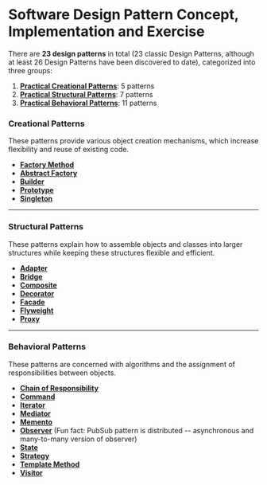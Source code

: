 # Software Design Pattern Concept, Implementation and Exercise

There are **23 design patterns** in total (23 classic Design Patterns, although at least 26 Design Patterns have been discovered to date), categorized into three groups:

1. **[Practical Creational Patterns](https://github.com/VArtzy/pattern-software-design/tree/main/creational)**: 5 patterns  
2. **[Practical Structural Patterns](https://github.com/VArtzy/pattern-software-design/tree/main/structural)**: 7 patterns  
3. **[Practical Behavioral Patterns](https://github.com/VArtzy/pattern-software-design/tree/main/behavioral)**: 11 patterns

### **Creational Patterns**  
These patterns provide various object creation mechanisms, which increase flexibility and reuse of existing code.  
- **[Factory Method](https://github.com/VArtzy/pattern-software-design/tree/main/factory)**  
- **[Abstract Factory](https://github.com/VArtzy/pattern-software-design/tree/main/abstract-factory)**  
- **[Builder](https://github.com/VArtzy/pattern-software-design/tree/main/builder)**  
- **[Prototype](https://github.com/VArtzy/pattern-software-design/tree/main/prototype)**  
- **[Singleton](https://github.com/VArtzy/pattern-software-design/tree/main/singleton)**  

---

### **Structural Patterns**  
These patterns explain how to assemble objects and classes into larger structures while keeping these structures flexible and efficient.  
- **[Adapter](https://github.com/VArtzy/pattern-software-design/tree/main/adapter)**  
- **[Bridge](https://github.com/VArtzy/pattern-software-design/tree/main/bridge)**  
- **[Composite](https://github.com/VArtzy/pattern-software-design/tree/main/composite)**  
- **[Decorator](https://github.com/VArtzy/pattern-software-design/tree/main/decorator)**  
- **[Facade](https://github.com/VArtzy/pattern-software-design/tree/main/facade)**  
- **[Flyweight](https://github.com/VArtzy/pattern-software-design/tree/main/flyweight)**  
- **[Proxy](https://github.com/VArtzy/pattern-software-design/tree/main/proxy)**  

---

### **Behavioral Patterns**  
These patterns are concerned with algorithms and the assignment of responsibilities between objects.  
- **[Chain of Responsibility](https://github.com/VArtzy/pattern-software-design/tree/main/chain-of-responsibility)**  
- **[Command](https://github.com/VArtzy/pattern-software-design/tree/main/command)**  
- **[Iterator](https://github.com/VArtzy/pattern-software-design/tree/main/iterator)**  
- **[Mediator](https://github.com/VArtzy/pattern-software-design/tree/main/mediator)**  
- **[Memento](https://github.com/VArtzy/pattern-software-design/tree/main/memento)**  
- **[Observer](https://github.com/VArtzy/pattern-software-design/tree/main/observer)**  (Fun fact: PubSub pattern is distributed -- asynchronous and many-to-many version of observer)
- **[State](https://github.com/VArtzy/pattern-software-design/tree/main/state)**  
- **[Strategy](https://github.com/VArtzy/pattern-software-design/tree/main/strategy)**  
- **[Template Method](https://github.com/VArtzy/pattern-software-design/tree/main/template-method)**  
- **[Visitor](https://github.com/VArtzy/pattern-software-design/tree/main/visitor)**

